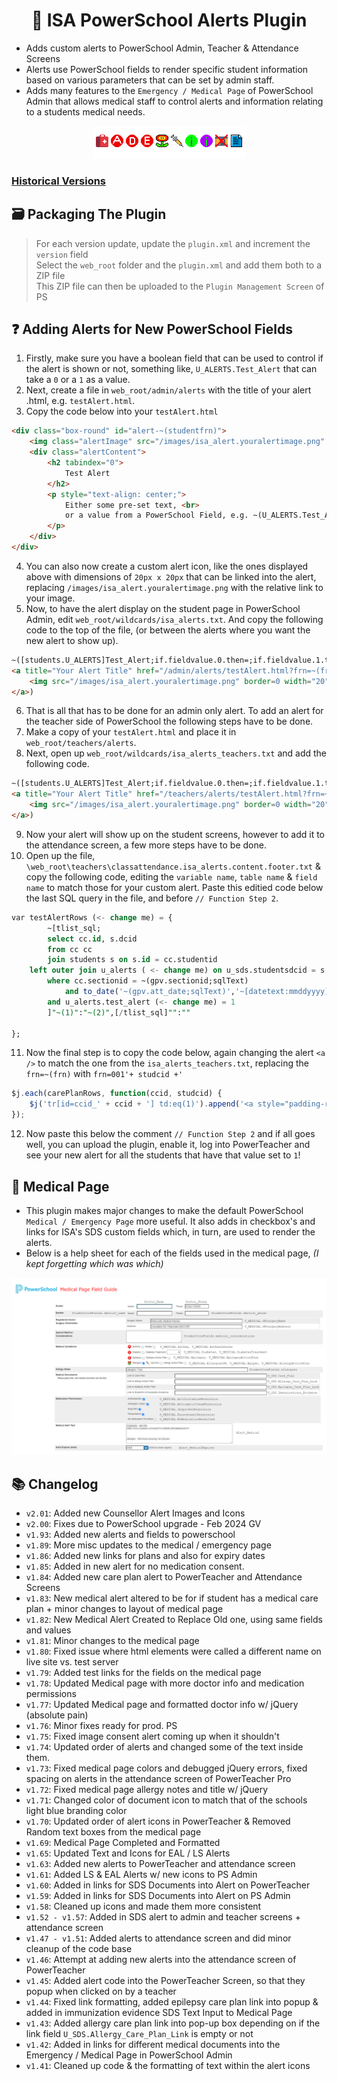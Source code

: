 <h1 align="center">🚨 ISA PowerSchool Alerts Plugin</h1>

* Adds custom alerts to PowerSchool Admin, Teacher & Attendance Screens
* Alerts use PowerSchool fields to render specific student information based on various parameters that can be set by admin staff.
* Adds many features to the `Emergency / Medical Page` of PowerSchool Admin that allows medical staff to control alerts and information relating to a students medical needs. 

<p align="center">
    <img src="./alerts.png" title="Medical Page Guide" />
</p>

### [Historical Versions](https://github.com/InternationalSchoolAberdeen/ISAPowerSchoolPlugins/tree/main/ISA%20Alerts%20Plugin/Previous%20Versions)

## 🗃 Packaging The Plugin
> For each version update, update the `plugin.xml` and increment the `version` field <br>
> Select the `web_root` folder and the `plugin.xml` and add them both to a ZIP file <br>
> This ZIP file can then be uploaded to the `Plugin Management Screen` of PS

## ❓ Adding Alerts for New PowerSchool Fields

1. Firstly, make sure you have a boolean field that can be used to control if the alert is shown or not, something like, `U_ALERTS.Test_Alert` that can take a `0` or a `1` as a value.
2. Next, create a file in `web_root/admin/alerts` with the title of your alert .html, e.g. `testAlert.html`. 
3. Copy the code below into your `testAlert.html`

```html
<div class="box-round" id="alert-~(studentfrn)">
	<img class="alertImage" src="/images/isa_alert.youralertimage.png" width="20px" />
	<div class="alertContent">
		<h2 tabindex="0">
			Test Alert
		</h2>
		<p style="text-align: center;">
			Either some pre-set text, <br>
            or a value from a PowerSchool Field, e.g. ~(U_ALERTS.Test_Alert_Text)
		</p>
	</div>
</div>
```
4. You can also now create a custom alert icon, like the ones displayed above with dimensions of `20px x 20px` that can be linked into the alert, replacing `/images/isa_alert.youralertimage.png` with the relative link to your image.
5. Now, to have the alert display on the student page in PowerSchool Admin, edit `web_root/wildcards/isa_alerts.txt`. And copy the following code to the top of the file, (or between the alerts where you want the new alert to show up).

```html
~([students.U_ALERTS]Test_Alert;if.fieldvalue.0.then=;if.fieldvalue.1.then=
<a title="Your Alert Title" href="/admin/alerts/testAlert.html?frn=~(frn)" class="dialogM">
    <img src="/images/isa_alert.youralertimage.png" border=0 width="20" height="20" title="Your Alert Title"/>
</a>)
```

6. That is all that has to be done for an admin only alert. To add an alert for the teacher side of PowerSchool the following steps have to be done.
7. Make a copy of your `testAlert.html` and place it in `web_root/teachers/alerts`.
8. Next, open up `web_root/wildcards/isa_alerts_teachers.txt` and add the following code.

```html
~([students.U_ALERTS]Test_Alert;if.fieldvalue.0.then=;if.fieldvalue.1.then=
<a title="Your Alert Title" href="/teachers/alerts/testAlert.html?frn=~(frn)" class="dialogM">
    <img src="/images/isa_alert.youralertimage.png" border=0 width="20" height="20" title="Your Alert Title"/>
</a>)
```

9. Now your alert will show up on the student screens, however to add it to the attendance screen, a few more steps have to be done.
10. Open up the file, `\web_root\teachers\classattendance.isa_alerts.content.footer.txt` & copy the following code, editing the `variable name`, `table name` & `field name` to match those for your custom alert. Paste this editied code below the last SQL query in the file, and before `// Function Step 2`.

```sql
var testAlertRows (<- change me) = {
        ~[tlist_sql;
        select cc.id, s.dcid
        from cc cc
        join students s on s.id = cc.studentid
    left outer join u_alerts ( <- change me) on u_sds.studentsdcid = s.dcid
        where cc.sectionid = ~(gpv.sectionid;sqlText)
            and to_date('~(gpv.att_date;sqlText)','~[datetext:mmddyyyy]') between cc.dateenrolled and cc.dateleft-1
        and u_alerts.test_alert (<- change me) = 1 
        ]"~(1)":"~(2)",[/tlist_sql]"":""

};
```

11. Now the final step is to copy the code below, again changing the alert `<a />` to match the one from the `isa_alerts_teachers.txt`, replacing the `frn=~(frn)` with `frn=001'+ studcid +'`

```js
$j.each(carePlanRows, function(ccid, studcid) {
    $j('tr[id=ccid_' + ccid + '] td:eq(1)').append('<a style="padding-right:5px;" title="Test Alert" href="/teachers/alerts/testAlert.html?frn=001'+ studcid +'" class="dialogM"><img src="/images/isa_alert.youralertimage.png" border=0 width="20" height="20" title="Test Alert"/></a>');
});
```
12. Now paste this below the comment `// Function Step 2` and if all goes well, you can upload the plugin, enable it, log into PowerTeacher and see your new alert for all the students that have that value set to `1`!

## 🏥 Medical Page
* This plugin makes major changes to make the default PowerSchool `Medical / Emergency Page` more useful. It also adds in checkbox's and links for ISA's SDS custom fields which, in turn, are used to render the alerts.
* Below is a help sheet for each of the fields used in the medical page, <i>(I kept forgetting which was which)</i>

<p align="center">
    <img src="./medical_page_guide.png" title="Medical Page Guide" />
</p>

## 📚 Changelog
- `v2.01`: Added new Counsellor Alert Images and Icons
- `v2.00`: Fixes due to PowerSchool upgrade - Feb 2024 GV
- `v1.93`: Added new alerts and fields to powerschool
- `v1.89`: More misc updates to the medical / emergency page
- `v1.86`: Added new links for plans and also for expiry dates
- `v1.85`: Added in new alert for no medication consent.
- `v1.84`: Added new care plan alert to PowerTeacher and Attendance Screens
- `v1.83`: New medical alert altered to be for if student has a medical care plan + minor changes to layout of medical page
- `v1.82`: New Medical Alert Created to Replace Old one, using same fields and values
- `v1.81`: Minor changes to the medical page
- `v1.80`: Fixed issue where html elements were called a different name on live site vs. test server
- `v1.79`: Added test links for the fields on the medical page
- `v1.78`: Updated Medical page with more doctor info and medication permissions
- `v1.77`: Updated Medical page and formatted doctor info w/ jQuery (absolute pain)
- `v1.76`: Minor fixes ready for prod. PS
- `v1.75`: Fixed image consent alert coming up when it shouldn't
- `v1.74`: Updated order of alerts and changed some of the text inside them.
- `v1.73`: Fixed medical page colors and debugged jQuery errors, fixed spacing on alerts in the attendance screen of PowerTeacher Pro 
- `v1.72`: Fixed medical page allergy notes and title w/ jQuery
- `v1.71`: Changed color of document icon to match that of the schools light blue branding color
- `v1.70`: Updated order of alert icons in PowerTeacher & Removed Random text boxes from the medical page
- `v1.69`: Medical Page Completed and Formatted
- `v1.65`: Updated Text and Icons for EAL / LS Alerts
- `v1.63`: Added new alerts to PowerTeacher and attendance screen
- `v1.61`: Added LS & EAL Alerts w/ new icons to PS Admin
- `v1.60`: Added in links for SDS Documents into Alert on PowerTeacher
- `v1.59`: Added in links for SDS Documents into Alert on PS Admin
- `v1.58`: Cleaned up icons and made them more consistent
- `v1.52 - v1.57`: Added in SDS alert to admin and teacher screens + attendance screen
- `v1.47 - v1.51`: Added alerts to attendance screen and did minor cleanup of the code base
- `v1.46`: Attempt at adding new alerts into the attendance screen of PowerTeacher
- `v1.45`: Added alert code into the PowerTeacher Screen, so that they popup when clicked on by a teacher
- `v1.44`: Fixed link formatting, added epilepsy care plan link into popup & added in immunization evidence SDS Text Input to Medical Page
- `v1.43`: Added allergy care plan link into pop-up box depending on if the link field `U_SDS.Allergy_Care_Plan_Link` is empty or not
- `v1.42`: Added in links for different medical documents into the Emergency / Medical Page in PowerSchool Admin
- `v1.41`: Cleaned up code & the formatting of text within the alert icons
